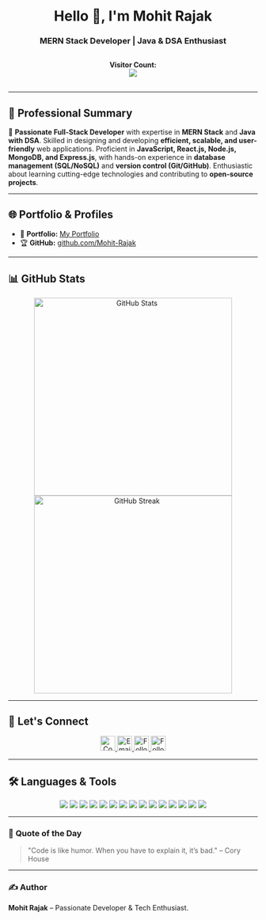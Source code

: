 <h1 align="center">Hello 👋, I'm Mohit Rajak</h1>
<h3 align="center">MERN Stack Developer | Java & DSA Enthusiast</h3>

<p align="center" style="margin: 20px 20; padding: 10px;">
    <b>Visitor Count:</b>
    <br>
    <img src="https://profile-counter.glitch.me/Mohit-Rajak/count.svg"/>
</p>

---

## 👀 **Professional Summary**

🚀 **Passionate Full-Stack Developer** with expertise in **MERN Stack** and **Java with DSA**. Skilled in designing and developing **efficient, scalable, and user-friendly** web applications. Proficient in **JavaScript, React.js, Node.js, MongoDB, and Express.js**, with hands-on experience in **database management (SQL/NoSQL)** and **version control (Git/GitHub)**. Enthusiastic about learning cutting-edge technologies and contributing to **open-source projects**.

---

## 🌐 **Portfolio & Profiles**

- 🔗 **Portfolio:** [My Portfolio](https://myportfolio-three-olive.vercel.app/)
- 🏆 **GitHub:** [github.com/Mohit-Rajak](https://github.com/Mohit-Rajak)

---

## 📊 **GitHub Stats**

<p align="center">
    <img src="https://github-readme-stats.vercel.app/api?username=Mohit-Rajak&show_icons=true&theme=radical" width="400px" alt="GitHub Stats">
    <img src="https://github-readme-streak-stats.herokuapp.com/?user=Mohit-Rajak&theme=radical" width="400px" alt="GitHub Streak">
</p>

---

## 💬 **Let's Connect**

<p align="center">
  <a href="https://www.linkedin.com/in/mohit-rajak/">
    <img src="https://img.shields.io/badge/-LinkedIn-blue?style=for-the-badge&logo=Linkedin&logoColor=white" height="30" title="Connect on LinkedIn" />
  </a>
  <a href="mailto:contact.mohitrajak022004@gmail.com">
    <img src="https://img.shields.io/badge/-Gmail-c14438?style=for-the-badge&logo=Gmail&logoColor=white" height="30" title="Email me" />
  </a>
  <a href="https://www.instagram.com/mohitrajakofficial/">
    <img src="https://img.shields.io/badge/-Instagram-e4405f?style=for-the-badge&logo=instagram&logoColor=white" height="30" title="Follow on Instagram" />
  </a>
  <a href="https://github.com/Mohit-Rajak">
    <img src="https://img.shields.io/github/followers/Mohit-Rajak?label=GitHub&style=social" height="30" title="Follow on GitHub" />
  </a>
</p>

---

## 🛠️ **Languages & Tools**

<p align="center">
  <img src="https://img.shields.io/badge/-HTML5-E34F26?style=for-the-badge&logo=html5&logoColor=white" />
  <img src="https://img.shields.io/badge/-CSS3-1572B6?style=for-the-badge&logo=css3&logoColor=white" />
  <img src="https://img.shields.io/badge/-JavaScript-F7DF1E?style=for-the-badge&logo=javascript&logoColor=black" />
  <img src="https://img.shields.io/badge/-React-20232a?style=for-the-badge&logo=react&logoColor=61DAFB" />
  <img src="https://img.shields.io/badge/-Node.js-43853D?style=for-the-badge&logo=node.js&logoColor=white" />
  <img src="https://img.shields.io/badge/-Express.js-lightgray?style=for-the-badge&logo=express&logoColor=black" />
  <img src="https://img.shields.io/badge/-MongoDB-4ea94b?style=for-the-badge&logo=mongodb&logoColor=white" />
  <img src="https://img.shields.io/badge/-MySQL-4479A1?style=for-the-badge&logo=mysql&logoColor=white" />
  <img src="https://img.shields.io/badge/-Bootstrap-563D7C?style=for-the-badge&logo=bootstrap&logoColor=white" />
  <img src="https://img.shields.io/badge/-TailwindCSS-38B2AC?style=for-the-badge&logo=tailwind-css&logoColor=white" />
  <img src="https://img.shields.io/badge/-Git-F05032?style=for-the-badge&logo=git&logoColor=white" />
  <img src="https://img.shields.io/badge/-GitHub-181717?style=for-the-badge&logo=github&logoColor=white" />
  <img src="https://img.shields.io/badge/-Netlify-00C7B7?style=for-the-badge&logo=netlify&logoColor=white" />
  <img src="https://img.shields.io/badge/-Vercel-000?style=for-the-badge&logo=vercel&logoColor=white" />
  <img src="https://img.shields.io/badge/-Java-007396?style=for-the-badge&logo=java&logoColor=white" />
</p>

---

### 📌 **Quote of the Day**

> "Code is like humor. When you have to explain it, it’s bad." – Cory House

---

### ✍️ **Author**

**Mohit Rajak** – Passionate Developer & Tech Enthusiast.


